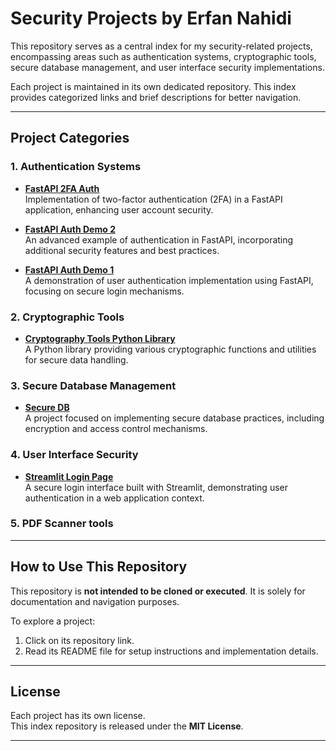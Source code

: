 # Security Projects by Erfan Nahidi

This repository serves as a central index for my security-related projects, encompassing areas such as authentication systems, cryptographic tools, secure database management, and user interface security implementations.

Each project is maintained in its own dedicated repository. This index provides categorized links and brief descriptions for better navigation.

---

## Project Categories

### 1. Authentication Systems

- **[FastAPI 2FA Auth](https://github.com/ErfanNahidi/fastapi-2fa-auth)**  
  Implementation of two-factor authentication (2FA) in a FastAPI application, enhancing user account security.

- **[FastAPI Auth Demo 2](https://github.com/ErfanNahidi/fastapi-auth-demo-2)**  
  An advanced example of authentication in FastAPI, incorporating additional security features and best practices.

- **[FastAPI Auth Demo 1](https://github.com/ErfanNahidi/FastAPI-Auth-Demo_1)**  
  A demonstration of user authentication implementation using FastAPI, focusing on secure login mechanisms.

### 2. Cryptographic Tools

- **[Cryptography Tools Python Library](https://github.com/ErfanNahidi/cryptography-tools-python-llibrary)**  
  A Python library providing various cryptographic functions and utilities for secure data handling.

### 3. Secure Database Management

- **[Secure DB](https://github.com/ErfanNahidi/Secure-db)**  
  A project focused on implementing secure database practices, including encryption and access control mechanisms.

### 4. User Interface Security

- **[Streamlit Login Page](https://github.com/ErfanNahidi/streamlit_login_page)**  
  A secure login interface built with Streamlit, demonstrating user authentication in a web application context.


### 5. PDF Scanner tools


---

## How to Use This Repository

This repository is **not intended to be cloned or executed**. It is solely for documentation and navigation purposes.

To explore a project:

1. Click on its repository link.  
2. Read its README file for setup instructions and implementation details.

---

## License

Each project has its own license.  
This index repository is released under the **MIT License**.

---

